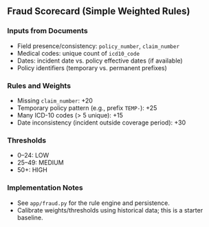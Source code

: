 ## Fraud Scorecard (Simple Weighted Rules)

### Inputs from Documents
- Field presence/consistency: `policy_number`, `claim_number`
- Medical codes: unique count of `icd10_code`
- Dates: incident date vs. policy effective dates (if available)
- Policy identifiers (temporary vs. permanent prefixes)

### Rules and Weights
- Missing `claim_number`: +20
- Temporary policy pattern (e.g., prefix `TEMP-`): +25
- Many ICD-10 codes (> 5 unique): +15
- Date inconsistency (incident outside coverage period): +30

### Thresholds
- 0–24: LOW
- 25–49: MEDIUM
- 50+: HIGH

### Implementation Notes
- See `app/fraud.py` for the rule engine and persistence.
- Calibrate weights/thresholds using historical data; this is a starter baseline.


